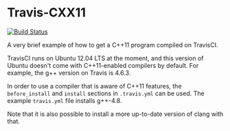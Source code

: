 Travis-CXX11
============

[![Build Status](https://travis-ci.org/kodi-adsp-travis-ci/travis-cxx11.svg?branch=master)](https://travis-ci.org/kodi-adsp-travis-ci/travis-cxx11.svg)

A very brief example of how to get a C++11 program compiled
on TravisCI.

TravisCI runs on Ubuntu 12.04 LTS at the moment, and this
version of Ubuntu doesn't come with C++11-enabled compilers
by default. For example, the g++ version on Travis is 4.6.3.

In order to use a compiler that is aware of C++11 features, 
the `before_install` and `install` sections in `.travis.yml`
can be used. The example `travis.yml` file installs g++-4.8.

Note that it is also possible to install a more up-to-date
version of clang with that.
